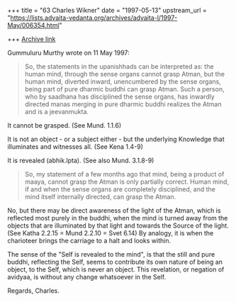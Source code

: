 +++
title = "63 Charles Wikner"
date = "1997-05-13"
upstream_url = "https://lists.advaita-vedanta.org/archives/advaita-l/1997-May/006354.html"

+++
[Archive link](https://lists.advaita-vedanta.org/archives/advaita-l/1997-May/006354.html)

Gummuluru Murthy <gmurthy at MORGAN.UCS.MUN.CA> wrote on 11 May 1997:
> So, the statements in the upanishhads can be interpreted as: the human
> mind, through the sense organs cannot grasp Atman, but the human mind,
> diverted inward, unencumbered by the sense organs, being part of pure
> dharmic buddhi can grasp Atman. Such a person, who by saadhana has
> disciplined the sense organs, has inwardly directed manas merging in
> pure dharmic buddhi realizes the Atman and is a jeevanmukta.

It cannot be grasped.  (See Mund. 1.1.6)

It is not an object - or a subject either - but the underlying Knowledge
that illuminates and witnesses all.  (See Kena 1.4-9)

It is revealed (abhik.lpta).  (See also Mund. 3.1.8-9)

> So, my statement of a few months ago that mind, being a product of
> maaya, cannot grasp the Atman is only partially correct. Human mind,
> if and when the sense organs are completely disciplined, and the mind
> itself internally directed, can grasp the Atman.

No, but there may be direct awareness of the light of the Atman, which
is reflected most purely in the buddhi, when the mind is turned away
from the objects that are illuminated by that light and towards the
Source of the light.  (See Katha 2.2.15 = Mund 2.2.10 = Svet 6.14)
By analogy, it is when the charioteer brings the carriage to a halt
and looks within.

The sense of the "Self is revealed to the mind", is that the still and
pure buddhi, reflecting the Self, seems to contribute its own nature of
being an object, to the Self, which is never an object.  This revelation,
or negation of avidyaa, is without any change whatsoever in the Self.

Regards, Charles.

